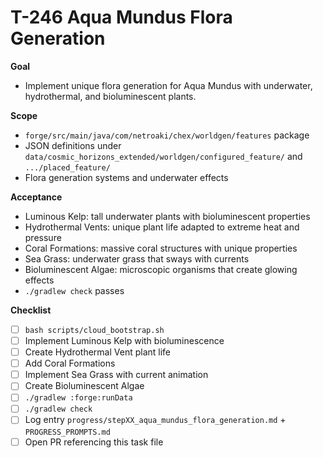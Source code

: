 # T-246 Aqua Mundus Flora Generation

**Goal**

- Implement unique flora generation for Aqua Mundus with underwater, hydrothermal, and bioluminescent plants.

**Scope**

- `forge/src/main/java/com/netroaki/chex/worldgen/features` package
- JSON definitions under `data/cosmic_horizons_extended/worldgen/configured_feature/` and `.../placed_feature/`
- Flora generation systems and underwater effects

**Acceptance**

- Luminous Kelp: tall underwater plants with bioluminescent properties
- Hydrothermal Vents: unique plant life adapted to extreme heat and pressure
- Coral Formations: massive coral structures with unique properties
- Sea Grass: underwater grass that sways with currents
- Bioluminescent Algae: microscopic organisms that create glowing effects
- `./gradlew check` passes

**Checklist**

- [ ] `bash scripts/cloud_bootstrap.sh`
- [ ] Implement Luminous Kelp with bioluminescence
- [ ] Create Hydrothermal Vent plant life
- [ ] Add Coral Formations
- [ ] Implement Sea Grass with current animation
- [ ] Create Bioluminescent Algae
- [ ] `./gradlew :forge:runData`
- [ ] `./gradlew check`
- [ ] Log entry `progress/stepXX_aqua_mundus_flora_generation.md` + `PROGRESS_PROMPTS.md`
- [ ] Open PR referencing this task file
